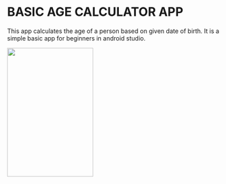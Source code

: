 <!DOCTYPE html>
<html>
<body>

  <h1> BASIC AGE CALCULATOR APP </h1>

<p>
This app calculates the age of a person based on given date of birth. It is a simple basic app for beginners in android studio.
</p>
<img src="https://github.com/singhanshika311/singhanshika311/blob/main/pic.jpeg" width=200 height=300 align="left">
  </body>
  </html>
